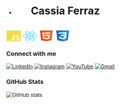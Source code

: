 - <h1>
     <img align="center" width="36px" >
    <span>Cassia Ferraz</span>
</h1>

<div style="display: inline_block"><br>
  <img align="center" alt="Rafa-Js" height="30" width="40" src="https://raw.githubusercontent.com/devicons/devicon/master/icons/javascript/javascript-plain.svg">
  <img align="center" alt="Rafa-React" height="30" width="40" src="https://raw.githubusercontent.com/devicons/devicon/master/icons/react/react-original.svg">
  <img align="center" alt="Rafa-HTML" height="30" width="40" src="https://raw.githubusercontent.com/devicons/devicon/master/icons/html5/html5-original.svg">
  <img align="center" alt="Rafa-CSS" height="30" width="40" src="https://raw.githubusercontent.com/devicons/devicon/master/icons/css3/css3-original.svg">
</div>

### Connect with me

[![LinkedIn](https://img.shields.io/badge/-LinkedIn-000?style=for-the-badge&logo=linkedin&logoColor=ddec55&color:FFF)](https://www.linkedin.com/in/cassiaferraz/)
[![Instagram](https://img.shields.io/badge/-Instagram-000?style=for-the-badge&logo=instagram&logoColor=ddec55&color:FFF)](https://www.instagram.com/cassiaferraz/)
[![YouTube](https://img.shields.io/badge/-YouTube-000?style=for-the-badge&logo=youtube&logoColor=ddec55&color:FFF)](https://www.youtube.com/@cassiaferrazdev)
[![Gmail](https://img.shields.io/badge/-Gmail-000?style=for-the-badge&logo=gmail&logoColor=ddec55&color:FFF)](https://www.gmail.com/"mailto:cassia.lf80@gmail.com")

### GitHub Stats

![GitHub stats](https://github-readme-stats-git-masterrstaa-rickstaa.vercel.app/api?username=cassiaferraz&hide_title=true&show_icons=true&include_all_commits=false&count_private=true&line_height=25&hide=issues&bg_color=000&title_color=ddec55&text_color=FFF&border_radius=3&border_color=36123c&icon_color=ddec55&theme=jolly)
<!--[![Most Used Languages](https://github-readme-stats-git-masterrstaa-rickstaa.vercel.app/api/top-langs/?username=elidianaandrade&line_height=10&card_width=290&layout=compact&hide_title=false&count_private=true&langs_count=5&show_icons=true&title_color=FF00F6&hide=html,css,scss&bg_color=000&text_color=8B8B8B&border_radius=3&border_color=561760&count_private=true)](https://github.com/elidianaandrade/github-readme-stats)-->

